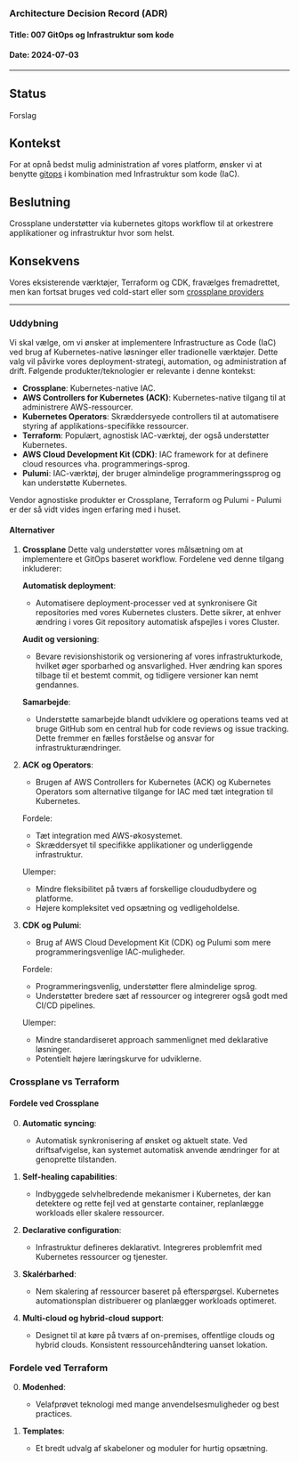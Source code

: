 ### Architecture Decision Record (ADR)

#### Title: 007 GitOps og Infrastruktur som kode

#### Date: 2024-07-03

---

## Status

Forslag

## Kontekst

For at opnå bedst mulig administration af vores platform, ønsker vi at benytte [gitops](https://www.gitops.tech) i kombination med Infrastruktur som kode (IaC). 

## Beslutning

Crossplane understøtter via kubernetes gitops workflow til at orkestrere applikationer og infrastruktur hvor som helst.

## Konsekvens

Vores eksisterende værktøjer, Terraform og CDK, fravælges fremadrettet, men kan fortsat bruges ved cold-start eller som [crossplane providers](https://marketplace.upbound.io/providers/upbound/provider-terraform/v0.3.0) 

---

### Uddybning

Vi skal vælge, om vi ønsker at implementere Infrastructure as Code (IaC) ved brug af Kubernetes-native løsninger eller tradionelle værktøjer. Dette valg vil påvirke vores deployment-strategi, automation, og administration af drift. Følgende produkter/teknologier er relevante i denne kontekst:

- **Crossplane**: Kubernetes-native IAC.
- **AWS Controllers for Kubernetes (ACK)**: Kubernetes-native tilgang til at administrere AWS-ressourcer.
- **Kubernetes Operators**: Skræddersyede controllers til at automatisere styring af applikations-specifikke ressourcer.
- **Terraform**: Populært, agnostisk IAC-værktøj, der også understøtter Kubernetes.
- **AWS Cloud Development Kit (CDK)**: IAC framework for at definere cloud resources vha. programmerings-sprog.
- **Pulumi**: IAC-værktøj, der bruger almindelige programmeringssprog og kan understøtte Kubernetes.

Vendor agnostiske produkter er Crossplane, Terraform og Pulumi - Pulumi er der så vidt vides ingen erfaring med i huset.

#### Alternativer

1. **Crossplane** 
Dette valg understøtter vores målsætning om at implementere et GitOps baseret workflow. Fordelene ved denne tilgang inkluderer:

   **Automatisk deployment**:
   - Automatisere deployment-processer ved at synkronisere Git repositories med vores Kubernetes clusters. Dette sikrer, at enhver ændring i vores Git repository automatisk afspejles i vores Cluster.

   **Audit og versioning**:
   - Bevare revisionshistorik og versionering af vores infrastrukturkode, hvilket øger sporbarhed og ansvarlighed. Hver ændring kan spores tilbage til et bestemt commit, og tidligere versioner kan nemt gendannes.

   **Samarbejde**:
   - Understøtte samarbejde blandt udviklere og operations teams ved at bruge GitHub som en central hub for code reviews og issue tracking. Dette fremmer en fælles forståelse og ansvar for infrastrukturændringer.

2. **ACK og Operators**:
   - Brugen af AWS Controllers for Kubernetes (ACK) og Kubernetes Operators som alternative tilgange for IAC med tæt integration til Kubernetes.

   Fordele:
   - Tæt integration med AWS-økosystemet.
   - Skræddersyet til specifikke applikationer og underliggende infrastruktur.

   Ulemper:
   - Mindre fleksibilitet på tværs af forskellige cloududbydere og platforme.
   - Højere kompleksitet ved opsætning og vedligeholdelse.

3. **CDK og Pulumi**:
   - Brug af AWS Cloud Development Kit (CDK) og Pulumi som mere programmeringsvenlige IAC-muligheder.

   Fordele:
   - Programmeringsvenlig, understøtter flere almindelige sprog.
   - Understøtter bredere sæt af ressourcer og integrerer også godt med CI/CD pipelines.

   Ulemper:
   - Mindre standardiseret approach sammenlignet med deklarative løsninger.
   - Potentielt højere læringskurve for udviklerne.


### Crossplane vs Terraform

#### Fordele ved Crossplane
0. **Automatic syncing**:
   - Automatisk synkronisering af ønsket og aktuelt state. Ved driftsafvigelse, kan systemet automatisk anvende ændringer for at genoprette tilstanden.

0. **Self-healing capabilities**:
   - Indbyggede selvhelbredende mekanismer i Kubernetes, der kan detektere og rette fejl ved at genstarte container, replanlægge workloads eller skalere ressourcer.

0. **Declarative configuration**:
   - Infrastruktur defineres deklarativt. Integreres problemfrit med Kubernetes ressourcer og tjenester.

0. **Skalérbarhed**:
   - Nem skalering af ressourcer baseret på efterspørgsel. Kubernetes automationsplan distribuerer og planlægger workloads optimeret.

0. **Multi-cloud og hybrid-cloud support**:
   - Designet til at køre på tværs af on-premises, offentlige clouds og hybrid clouds. Konsistent ressourcehåndtering uanset lokation.

### Fordele ved Terraform
0. **Modenhed**:
   - Velafprøvet teknologi med mange anvendelsesmuligheder og best practices.

0. **Templates**:
   - Et bredt udvalg af skabeloner og moduler for hurtig opsætning.
